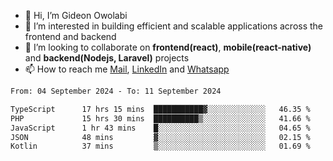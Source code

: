 - 👋 Hi, I’m Gideon Owolabi
- 👀 I’m interested in building efficient and scalable applications across the frontend and backend
- 💞️ I’m looking to collaborate on <b>frontend(react)</b>, <b>mobile(react-native)</b> and <b>backend(Nodejs, Laravel)</b> projects
- 📫 How to reach me <a href="mailto:gideoniyin2021@gmail.com">Mail</a>, <a href="https://www.linkedin.com/in/gideon-owolabi-9b667a232/">LinkedIn</a> and <a href="https://wa.me/2348055377085">Whatsapp</a>

<!---
gude1/gude1 is a ✨ special ✨ repository because its `README.md` (this file) appears on your GitHub profile.
You can click the Preview link to take a look at your changes.
--->

<!--START_SECTION:waka-->

```txt
From: 04 September 2024 - To: 11 September 2024

TypeScript      17 hrs 15 mins  ███████████▓░░░░░░░░░░░░░   46.35 %
PHP             15 hrs 30 mins  ██████████▒░░░░░░░░░░░░░░   41.66 %
JavaScript      1 hr 43 mins    █░░░░░░░░░░░░░░░░░░░░░░░░   04.65 %
JSON            48 mins         ▓░░░░░░░░░░░░░░░░░░░░░░░░   02.15 %
Kotlin          37 mins         ▒░░░░░░░░░░░░░░░░░░░░░░░░   01.69 %
```

<!--END_SECTION:waka-->
